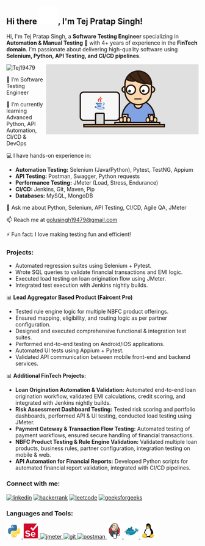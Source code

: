 <h2>Hi there <img height="50" alt="GIF" src="https://github.com/bcasazharuddin/bcasazharuddin/blob/main/image/hello.gif" />, I'm Tej Pratap Singh!</h2>

<p>Hi, I'm Tej Pratap Singh, a <strong>Software Testing Engineer</strong> specializing in <strong>Automation & Manual Testing</strong> 🚀 with 4+ years of experience in the <strong>FinTech domain</strong>. I’m passionate about delivering high-quality software using <strong>Selenium, Python, API Testing, and CI/CD pipelines</strong>.</p> 

<img align="right" alt="testing" width="400" src="https://github.com/bcasazharuddin/bcasazharuddin/blob/main/image/logo.gif"/> 

<p align="left"> <img src="https://komarev.com/ghpvc/?username=Tej19479&label=Profile%20views&color=0e75b6&style=flat" alt="Tej19479" /> </p>

🔭 I’m  Software Testing Engineer  

🌱 I’m currently learning Advanced Python, API Automation, CI/CD & DevOps  

💻 I have hands-on experience in:

- **Automation Testing:** Selenium (Java/Python), Pytest, TestNG, Appium  
- **API Testing:** Postman, Swagger, Python requests  
- **Performance Testing:** JMeter (Load, Stress, Endurance)  
- **CI/CD:** Jenkins, Git, Maven, Pip  
- **Databases:** MySQL, MongoDB  

💬 Ask me about Python, Selenium, API Testing, CI/CD, Agile QA, JMeter  

📫 Reach me at golusingh19479@gmail.com  

⚡ Fun fact: I love making testing fun and efficient!  

<h3 align="left">Projects:</h3>

- Automated regression suites using Selenium + Pytest.  
- Wrote SQL queries to validate financial transactions and EMI logic.  
- Executed load testing on loan origination flow using JMeter.  
- Integrated test execution with Jenkins nightly builds.  

📊 **Lead Aggregator Based Product (Faircent Pro)**  

- Tested rule engine logic for multiple NBFC product offerings.  
- Ensured mapping, eligibility, and routing logic as per partner configuration.  
- Designed and executed comprehensive functional & integration test suites.  
- Performed end-to-end testing on Android/iOS applications.  
- Automated UI tests using Appium + Pytest.  
- Validated API communication between mobile front-end and backend services.  

📊 **Additional FinTech Projects:**  

- **Loan Origination Automation & Validation:** Automated end-to-end loan origination workflow, validated EMI calculations, credit scoring, and integrated with Jenkins nightly builds.  
- **Risk Assessment Dashboard Testing:** Tested risk scoring and portfolio dashboards, performed API & UI testing, conducted load testing using JMeter.  
- **Payment Gateway & Transaction Flow Testing:** Automated testing of payment workflows, ensured secure handling of financial transactions.  
- **NBFC Product Testing & Rule Engine Validation:** Validated multiple loan products, business rules, partner configuration, integration testing on mobile & web.  
- **API Automation for Financial Reports:** Developed Python scripts for automated financial report validation, integrated with CI/CD pipelines.  

<h3 align="left">Connect with me:</h3> 
<p align="left"> 
<a href="https://www.linkedin.com/in/tej-singh-311aa5141" target="blank"><img align="center" src="https://raw.githubusercontent.com/rahuldkjain/github-profile-readme-generator/master/src/images/icons/Social/linked-in-alt.svg" alt="linkedin" height="30" width="40" /></a> 
<a href="https://www.hackerrank.com/" target="blank"><img align="center" src="https://raw.githubusercontent.com/rahuldkjain/github-profile-readme-generator/master/src/images/icons/Social/hackerrank.svg" alt="hackerrank" height="30" width="40" /></a> 
<a href="https://www.leetcode.com/" target="blank"><img align="center" src="https://raw.githubusercontent.com/rahuldkjain/github-profile-readme-generator/master/src/images/icons/Social/leet-code.svg" alt="leetcode" height="30" width="40" /></a> 
<a href="https://auth.geeksforgeeks.org/user/" target="blank"><img align="center" src="https://raw.githubusercontent.com/rahuldkjain/github-profile-readme-generator/master/src/images/icons/Social/geeks-for-geeks.svg" alt="geeksforgeeks" height="30" width="40" /></a> 
</p>

<h3 align="left">Languages and Tools:</h3> 
<p align="left"> 
<a href="https://www.python.org/" target="_blank" rel="noreferrer"> <img src="https://raw.githubusercontent.com/devicons/devicon/master/icons/python/python-original.svg" alt="python" width="40" height="40"/> </a>
<a href="https://www.selenium.dev/" target="_blank" rel="noreferrer"> <img src="https://raw.githubusercontent.com/devicons/devicon/master/icons/selenium/selenium-original.svg" alt="selenium" width="40" height="40"/> </a> 
<a href="https://jmeter.apache.org/" target="_blank" rel="noreferrer"> <img src="https://raw.githubusercontent.com/devicons/devicon/master/icons/apachejmeter/apachejmeter-original-wordmark.svg" alt="jmeter" width="40" height="40"/> </a> 
<a href="https://git-scm.com/" target="_blank" rel="noreferrer"> <img src="https://www.vectorlogo.zone/logos/git-scm/git-scm-icon.svg" alt="git" width="40" height="40"/> </a> 
<a href="https://www.postman.com/" target="_blank" rel="noreferrer"> <img src="https://www.vectorlogo.zone/logos/getpostman/getpostman-icon.svg" alt="postman" width="40" height="40"/> </a> 
<a href="https://www.jenkins.io/" target="_blank" rel="noreferrer"> <img src="https://raw.githubusercontent.com/devicons/devicon/master/icons/jenkins/jenkins-original.svg" alt="jenkins" width="40" height="40"/> </a> 
<a href="https://www.docker.com/" target="_blank" rel="noreferrer"> <img src="https://raw.githubusercontent.com/devicons/devicon/master/icons/docker/docker-original.svg" alt="docker" width="40" height="40"/> </a> 
<a href="https://www.linux.org/" target="_blank" rel="noreferrer"> <img src="https://raw.githubusercontent.com/devicons/devicon/master/icons/linux/linux-original.svg" alt="linux" width="40" height="40"/> </a> 
</p>
